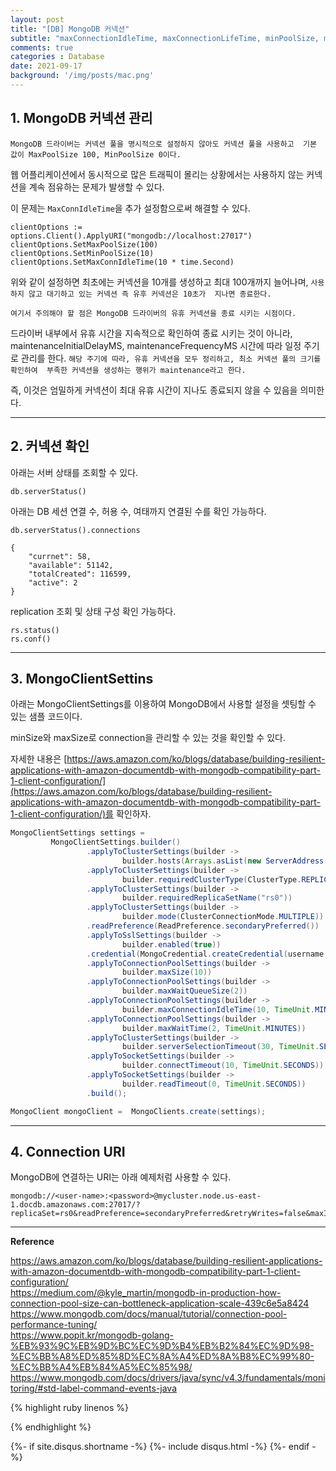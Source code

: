 ```yaml
---
layout: post
title: "[DB] MongoDB 커넥션"
subtitle: "maxConnectionIdleTime, maxConnectionLifeTime, minPoolSize, maxPoolSize / MongoClientSettings"
comments: true
categories : Database
date: 2021-09-17
background: '/img/posts/mac.png'
---
```


## 1. MongoDB 커넥션 관리    

`MongoDB 드라이버는 커넥션 풀을 명시적으로 설정하지 않아도 커넥션 풀을 사용하고 
기본 값이 MaxPoolSize 100, MinPoolSize 0이다.`   


웹 어플리케이션에서 동시적으로 많은 트래픽이 몰리는 상황에서는 사용하지 
않는 커넥션을 계속 점유하는 문제가 발생할 수 있다.   

이 문제는 `MaxConnIdleTime`을 추가 설정함으로써 해결할 수 있다.   

```
clientOptions := options.Client().ApplyURI("mongodb://localhost:27017")
clientOptions.SetMaxPoolSize(100)
clientOptions.SetMinPoolSize(10)
clientOptions.SetMaxConnIdleTime(10 * time.Second)
```

위와 같이 설정하면 최초에는 커넥션을 10개를 생성하고 최대 100개까지 
늘어나며, `사용하지 않고 대기하고 있는 커넥션 즉 유후 커넥션은 10초가 
지나면 종료한다.`   

`여기서 주의해야 할 점은 MongoDB 드라이버의 유휴 커넥션을 종료 시키는 시점이다.`     

드라이버 내부에서 유휴 시간을 지속적으로 확인하여 종료 시키는 것이 
아니라, maintenanceInitialDelayMS, maintenanceFrequencyMS 시간에 따라 일정 주기로 
관리를 한다.
`해당 주기에 따라, 유휴 커넥션을 모두 정리하고, 최소 커넥션 풀의 크기를 확인하여 
부족한 커넥션을 생성하는 행위가 maintenance라고 한다.`   

즉, 이것은 엄밀하게 커넥션이 최대 유휴 시간이 지나도 종료되지 않을 수 
있음을 의미한다.   


- - - 

## 2. 커넥션 확인 

아래는 서버 상태를 조회할 수 있다.    

```
db.serverStatus() 
```

아래는 DB 세션 연결 수, 허용 수, 여태까지 연결된 수를 확인 가능하다.     

```
db.serverStatus().connections   

{
    "currnet": 58,
    "available": 51142,
    "totalCreated": 116599,
    "active": 2
}
```

replication 조회 및 상태 구성 확인 가능하다.   

```
rs.status()
rs.conf()
```

- - - 

## 3. MongoClientSettins    

아래는 MongoClientSettings를 이용하여 MongoDB에서 사용할 설정을 셋팅할 수 있는 
샘플 코드이다.   

minSize와 maxSize로 connection을 관리할 수 있는 것을 확인할 수 있다.   

자세한 내용은 [https://aws.amazon.com/ko/blogs/database/building-resilient-applications-with-amazon-documentdb-with-mongodb-compatibility-part-1-client-configuration/](https://aws.amazon.com/ko/blogs/database/building-resilient-applications-with-amazon-documentdb-with-mongodb-compatibility-part-1-client-configuration/)를 
확인하자.   

```java
MongoClientSettings settings =
         MongoClientSettings.builder()
                 .applyToClusterSettings(builder ->
                         builder.hosts(Arrays.asList(new ServerAddress(clusterEndpoint, 27017))))
                 .applyToClusterSettings(builder ->
                         builder.requiredClusterType(ClusterType.REPLICA_SET))
                 .applyToClusterSettings(builder ->
                         builder.requiredReplicaSetName("rs0"))
                 .applyToClusterSettings(builder ->
                         builder.mode(ClusterConnectionMode.MULTIPLE))
                 .readPreference(ReadPreference.secondaryPreferred())
                 .applyToSslSettings(builder ->
                         builder.enabled(true))
                 .credential(MongoCredential.createCredential(username,"Admin",password.toCharArray()))
                 .applyToConnectionPoolSettings(builder ->
                         builder.maxSize(10))
                 .applyToConnectionPoolSettings(builder ->
                         builder.maxWaitQueueSize(2))
                 .applyToConnectionPoolSettings(builder ->
                         builder.maxConnectionIdleTime(10, TimeUnit.MINUTES))
                 .applyToConnectionPoolSettings(builder ->
                         builder.maxWaitTime(2, TimeUnit.MINUTES))
                 .applyToClusterSettings(builder ->
                         builder.serverSelectionTimeout(30, TimeUnit.SECONDS))
                 .applyToSocketSettings(builder ->
                         builder.connectTimeout(10, TimeUnit.SECONDS))
                 .applyToSocketSettings(builder ->
                         builder.readTimeout(0, TimeUnit.SECONDS))
                 .build();

MongoClient mongoClient =  MongoClients.create(settings);
```

- - - 

## 4. Connection URI   

MongoDB에 연결하는 URI는 아래 예제처럼 사용할 수 있다.   

```
mongodb://<user-name>:<password>@mycluster.node.us-east-1.docdb.amazonaws.com:27017/?replicaSet=rs0&readPreference=secondaryPreferred&retryWrites=false&maxIdleTimeMS=30000&connectTimeoutMS=30000&socketTimeoutMS=30000&minPoolSize=10&maxPoolSize=200
```

- - -   

**Reference**

<https://aws.amazon.com/ko/blogs/database/building-resilient-applications-with-amazon-documentdb-with-mongodb-compatibility-part-1-client-configuration/>   
<https://medium.com/@kyle_martin/mongodb-in-production-how-connection-pool-size-can-bottleneck-application-scale-439c6e5a8424>   
<https://www.mongodb.com/docs/manual/tutorial/connection-pool-performance-tuning/>   
<https://www.popit.kr/mongodb-golang-%EB%93%9C%EB%9D%BC%EC%9D%B4%EB%B2%84%EC%9D%98-%EC%BB%A8%ED%85%8D%EC%8A%A4%ED%8A%B8%EC%99%80-%EC%BB%A4%EB%84%A5%EC%85%98/>     
<https://www.mongodb.com/docs/drivers/java/sync/v4.3/fundamentals/monitoring/#std-label-command-events-java>   

{% highlight ruby linenos %}


{% endhighlight %}


{%- if site.disqus.shortname -%}
    {%- include disqus.html -%}
{%- endif -%}


